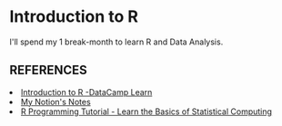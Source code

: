 <h1>Introduction to R</h1>

I'll spend my 1 break-month to learn R and Data Analysis.

<h2>
  REFERENCES
</h2>
<li><a href="https://app.datacamp.com/learn/courses/free-introduction-to-r"> Introduction to R -DataCamp Learn </a></li>
<li><a href="https://www.notion.so/R-ed9a7d3a11c34180b1a9292f116dd943?pvs=4"> My Notion's Notes </a></li>
<li><a href="https://www.youtube.com/watch?v=_V8eKsto3Ug&t=1670s"> R Programming Tutorial - Learn the Basics of Statistical Computing </a></li>
